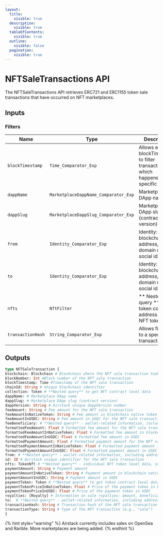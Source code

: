 ```yaml
---
layout:
  title:
    visible: true
  description:
    visible: true
  tableOfContents:
    visible: true
  outline:
    visible: false
  pagination:
    visible: true
---
```


# NFTSaleTransactions API

The NFTSaleTransactions API retrieves ERC721 and ERC1155 token sale transactions that have occurred on NFT marketplaces.

## Inputs

### Filters

| Name              | Type                                 | Description                                                                              |
| ----------------- | ------------------------------------ | ---------------------------------------------------------------------------------------- |
| `blockTimestamp`  | `Time_Comparator_Exp`                | Allows entering blockTimestamp to filter transactions which happened in specific periods |
| `dappName`        | `MarketplaceDappName_Comparator_Exp` | Marketplace DApp name                                                                    |
| `dappSlug`        | `MarketplaceDappSlug_Comparator_Exp` | Marketplace DApp slug (contract version)                                                 |
| `from`            | `Identity_Comparator_Exp`            | Identity: blockchain address, domain name, social identity                               |
| `to`              | `Identity_Comparator_Exp`            | Identity: blockchain address, domain name, social identity                               |
| `nfts`            | `NftFilter`                          | \*\* Nested query \*\* input token contract address and/or NFT token ID                  |
| `transactionHash` | `String_Comparator_Exp`              | Allows filtering to a specific transaction                                               |

## Outputs

```graphql
type NFTSaleTransaction {
blockchain: Blockchain # Blockchain where the NFT sale transaction took place
blockNumber: Int #Block number of the NFT sale transaction
blockTimestamp: Time #Timestamp of the NFT sale transaction
chainId: String # Unique blockchain identifier
collection: Token # **Nested query** to get NFT contract level data
dappName: # Marketplace DApp name
dappSlug: # Marketplace DApp slug (contract version)
dappVersion: String # Airstack unique dappVersion number
feeAmount: String # Fee amount for the NFT sale transaction
feeAmountInNativeToken: String # Fee amount in blockchain native token for the NFT sale transaction
feeAmountInUSDC: String # Fee amount in USDC for the NFT sale transaction
feeBeneficiary: # **Nested query** - wallet-related information, including address, domains, social profile, other token balances, and transfer history.
formattedFeeAmount: Float # Formatted fee amount for the NFT sale transaction
formattedFeeAmountInNativeToken: Float # Formatted fee amount in blockchain native token
formattedFeeAmountInUSDC: Float # Formatted fee amount in USDC
formattedPaymentAmount: Float # Formatted payment amount for the NFT sale transaction
formattedPaymentAmountInNativeToken: Float # Formatted payment amount in the native token
formattedPaymentAmountInUSDC: Float # Formatted payment amount in USDC
from: # **Nested query** - wallet-related information, including address, domains, social profile, other token balances, and transfer history.
id: ID # Airstack unique identifier for the NFT sale transaction
nfts: TokenNft # **Nested query** - individual NFT token level data, such as an address, amount, ID, metadata
paymentAmount: String # Payment amount
paymentAmountInNativeToken: String # Payment amount in blockchain native token
paymentAmountInUSDC: String # Payment amount in USDC
paymentToken: Token # **Nested query** to get token contract level data
paymentTokenPriceInNativeToken: Float # Price of the payment token in blockchain native token
paymentTokenPriceInUSDC: Float # Price of the payment token in USDC
royalties: [Royalty] # Information on sale royalties: amount, beneficiary address
to:  # **Nested query** - wallet-related information, including address, domains, social profile, other token balances, and transfer history.
transactionHash: String # Transaction hash of the NFT sale transaction
transactionType: String # Type of the NFT transaction (e.g., "sale")
}
```

{% hint style="warning" %}
Airstack currently includes sales on OpenSea and Rarible. More marketplaces are being added.
{% endhint %}
